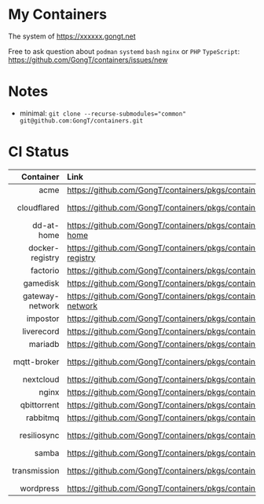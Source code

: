 # My Containers

The system of https://xxxxxx.gongt.net

Free to ask question about `podman` `systemd` `bash` `nginx` or `PHP` `TypeScript`:    
https://github.com/GongT/containers/issues/new


# Notes
* minimal: `git clone --recurse-submodules="common" git@github.com:GongT/containers.git`

# CI Status
<!-- StatusTable: -->
| Container | Link | Build Status |
|----:|:----|:----:|
| acme | https://github.com/GongT/containers/pkgs/container/acme | [![acme](https://github.com/GongT/containers/workflows/acme/badge.svg)](https://github.com/GongT/containers/actions?query=workflow%3Aacme) |
| cloudflared | https://github.com/GongT/containers/pkgs/container/cloudflared | [![cloudflared](https://github.com/GongT/containers/workflows/cloudflared/badge.svg)](https://github.com/GongT/containers/actions?query=workflow%3Acloudflared) |
| dd-at-home | https://github.com/GongT/containers/pkgs/container/dd-at-home | [![dd-at-home](https://github.com/GongT/containers/workflows/dd-at-home/badge.svg)](https://github.com/GongT/containers/actions?query=workflow%3Add-at-home) |
| docker-registry | https://github.com/GongT/containers/pkgs/container/docker-registry | [![docker-registry](https://github.com/GongT/containers/workflows/docker-registry/badge.svg)](https://github.com/GongT/containers/actions?query=workflow%3Adocker-registry) |
| factorio | https://github.com/GongT/containers/pkgs/container/factorio | [![factorio](https://github.com/GongT/containers/workflows/factorio/badge.svg)](https://github.com/GongT/containers/actions?query=workflow%3Afactorio) |
| gamedisk | https://github.com/GongT/containers/pkgs/container/gamedisk | [![gamedisk](https://github.com/GongT/containers/workflows/gamedisk/badge.svg)](https://github.com/GongT/containers/actions?query=workflow%3Agamedisk) |
| gateway-network | https://github.com/GongT/containers/pkgs/container/gateway-network | [![gateway-network](https://github.com/GongT/containers/workflows/gateway-network/badge.svg)](https://github.com/GongT/containers/actions?query=workflow%3Agateway-network) |
| impostor | https://github.com/GongT/containers/pkgs/container/impostor | [![impostor](https://github.com/GongT/containers/workflows/impostor/badge.svg)](https://github.com/GongT/containers/actions?query=workflow%3Aimpostor) |
| liverecord | https://github.com/GongT/containers/pkgs/container/liverecord | [![liverecord](https://github.com/GongT/containers/workflows/liverecord/badge.svg)](https://github.com/GongT/containers/actions?query=workflow%3Aliverecord) |
| mariadb | https://github.com/GongT/containers/pkgs/container/mariadb | [![mariadb](https://github.com/GongT/containers/workflows/mariadb/badge.svg)](https://github.com/GongT/containers/actions?query=workflow%3Amariadb) |
| mqtt-broker | https://github.com/GongT/containers/pkgs/container/mqtt-broker | [![mqtt-broker](https://github.com/GongT/containers/workflows/mqtt-broker/badge.svg)](https://github.com/GongT/containers/actions?query=workflow%3Amqtt-broker) |
| nextcloud | https://github.com/GongT/containers/pkgs/container/nextcloud | [![nextcloud](https://github.com/GongT/containers/workflows/nextcloud/badge.svg)](https://github.com/GongT/containers/actions?query=workflow%3Anextcloud) |
| nginx | https://github.com/GongT/containers/pkgs/container/nginx | [![nginx](https://github.com/GongT/containers/workflows/nginx/badge.svg)](https://github.com/GongT/containers/actions?query=workflow%3Anginx) |
| qbittorrent | https://github.com/GongT/containers/pkgs/container/qbittorrent | [![qbittorrent](https://github.com/GongT/containers/workflows/qbittorrent/badge.svg)](https://github.com/GongT/containers/actions?query=workflow%3Aqbittorrent) |
| rabbitmq | https://github.com/GongT/containers/pkgs/container/rabbitmq | [![rabbitmq](https://github.com/GongT/containers/workflows/rabbitmq/badge.svg)](https://github.com/GongT/containers/actions?query=workflow%3Arabbitmq) |
| resiliosync | https://github.com/GongT/containers/pkgs/container/resiliosync | [![resiliosync](https://github.com/GongT/containers/workflows/resiliosync/badge.svg)](https://github.com/GongT/containers/actions?query=workflow%3Aresiliosync) |
| samba | https://github.com/GongT/containers/pkgs/container/samba | [![samba](https://github.com/GongT/containers/workflows/samba/badge.svg)](https://github.com/GongT/containers/actions?query=workflow%3Asamba) |
| transmission | https://github.com/GongT/containers/pkgs/container/transmission | [![transmission](https://github.com/GongT/containers/workflows/transmission/badge.svg)](https://github.com/GongT/containers/actions?query=workflow%3Atransmission) |
| wordpress | https://github.com/GongT/containers/pkgs/container/wordpress | [![wordpress](https://github.com/GongT/containers/workflows/wordpress/badge.svg)](https://github.com/GongT/containers/actions?query=workflow%3Awordpress) |
<!-- :StatusTable -->
